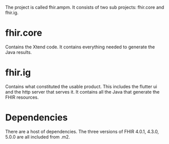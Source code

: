 The project is called fhir.ampm.  It consists of two sub projects: fhir.core and fhir.ig. 
# fhir.core
Contains the Xtend code. It contains everything needed to generate the Java results.

# fhir.ig
Contains what constituted the usable product.  This includes the flutter ui and the http server that serves it.  It contains all the Java that generate the FHIR resources.  

# Dependencies
There are a host of dependencies.  The three versions of FHIR 4.0.1, 4.3.0, 5.0.0 are all included from .m2. 